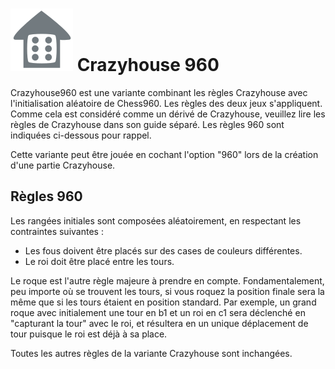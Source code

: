 # ![Crazyhouse960](https://github.com/gbtami/pychess-variants/blob/master/static/icons/Crazyhouse960.svg) Crazyhouse 960

Crazyhouse960 est une variante combinant les règles Crazyhouse avec l'initialisation aléatoire de Chess960. Les règles des deux jeux s'appliquent. Comme cela est considéré comme un dérivé de Crazyhouse, veuillez lire les règles de Crazyhouse dans son guide séparé. Les règles 960 sont indiquées ci-dessous pour rappel.

Cette variante peut être jouée en cochant l'option "960" lors de la création d'une partie Crazyhouse.

## Règles 960

Les rangées initiales sont composées aléatoirement, en respectant les contraintes suivantes :

* Les fous doivent être placés sur des cases de couleurs différentes.
* Le roi doit être placé entre les tours.

Le roque est l'autre règle majeure à prendre en compte. Fondamentalement, peu importe où se trouvent les tours, si vous roquez la position finale sera la même que si les tours étaient en position standard. Par exemple, un grand roque avec initialement une tour en b1 et un roi en c1 sera déclenché en "capturant la tour" avec le roi, et résultera en un unique déplacement de tour puisque le roi est déjà à sa place.

Toutes les autres règles de la variante Crazyhouse sont inchangées.
